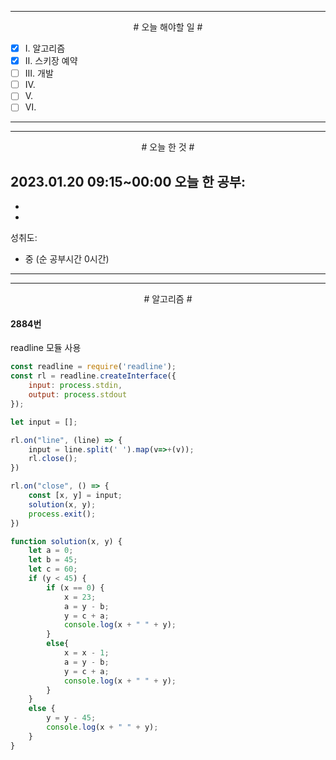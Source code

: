 

----

<div align='center'>
# 오늘 해야할 일 #
</div>

- [x]  Ⅰ. 알고리즘
- [x]  Ⅱ. 스키장 예약
- [ ]  Ⅲ. 개발
- [ ]  Ⅳ. 
- [ ]  Ⅴ. 
- [ ]  Ⅵ. 

----


----

<div align="center"># 오늘 한 것 #</div>

2023.01.20 09:15~00:00 
오늘 한 공부: 
- 
- 
- 

성취도: 
- 중 (순 공부시간 0시간)

----

----
<div align="center"># 알고리즘 #</div>

#### 2884번

readline 모듈 사용
```js
const readline = require('readline');
const rl = readline.createInterface({
    input: process.stdin,
    output: process.stdout
});

let input = [];

rl.on("line", (line) => {
    input = line.split(' ').map(v=>+(v));
    rl.close();
})

rl.on("close", () => {
    const [x, y] = input;
    solution(x, y);
    process.exit();
})

function solution(x, y) {
    let a = 0;
    let b = 45;
    let c = 60;
    if (y < 45) {
        if (x == 0) {
            x = 23;
            a = y - b;
            y = c + a;
            console.log(x + " " + y);
        }
        else{
            x = x - 1;
            a = y - b;
            y = c + a;
            console.log(x + " " + y);
        }
    }
    else {
        y = y - 45;
        console.log(x + " " + y);
    }
}
```

#### 
#### 
#### 